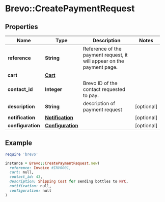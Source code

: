 # Brevo::CreatePaymentRequest

## Properties

| Name | Type | Description | Notes |
| ---- | ---- | ----------- | ----- |
| **reference** | **String** | Reference of the payment request, it will appear on the payment page.  |  |
| **cart** | [**Cart**](Cart.md) |  |  |
| **contact_id** | **Integer** | Brevo ID of the contact requested to pay.  |  |
| **description** | **String** | description of payment request  | [optional] |
| **notification** | [**Notification**](Notification.md) |  | [optional] |
| **configuration** | [**Configuration**](Configuration.md) |  | [optional] |

## Example

```ruby
require 'brevo'

instance = Brevo::CreatePaymentRequest.new(
  reference: Invoice #INV0001,
  cart: null,
  contact_id: 43,
  description: Shipping Cost for sending bottles to NYC,
  notification: null,
  configuration: null
)
```

